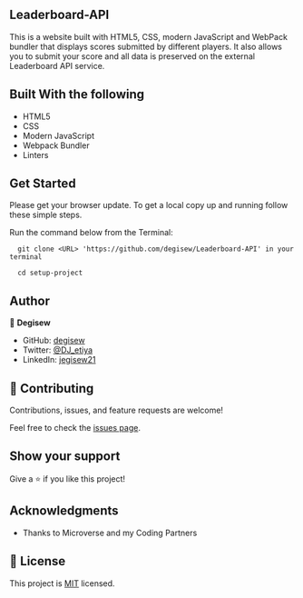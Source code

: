 ## Leaderboard-API
This is a website built with HTML5, CSS, modern JavaScript and WebPack bundler that displays scores submitted by different players. It also allows you to submit your score and all data is preserved on the external Leaderboard API service.

 
## Built With the following

- HTML5
- CSS
- Modern JavaScript
- Webpack Bundler
- Linters

## Get Started

Please get your browser update.
To get a local copy up and running follow these simple steps.

Run the command below from the Terminal:

      git clone <URL> 'https://github.com/degisew/Leaderboard-API' in your terminal
      
      cd setup-project
## Author

👤 **Degisew**
- GitHub: [degisew](https://github.com/degisew)
- Twitter: [@DJ_etiya](https://twitter.com/Degisew-mengist)
- LinkedIn: [jegisew21](https://www.linkedin.com/in/degisew-mengist-003298802)

## 🤝 Contributing

Contributions, issues, and feature requests are welcome!

Feel free to check the [issues page](https://github.com/degisew/Leaderboard-API/issues).

## Show your support

Give a ⭐ if you like this project!

## Acknowledgments

- Thanks to Microverse and my Coding Partners

## 📝 License

This project is [MIT](./MIT.md) licensed.
